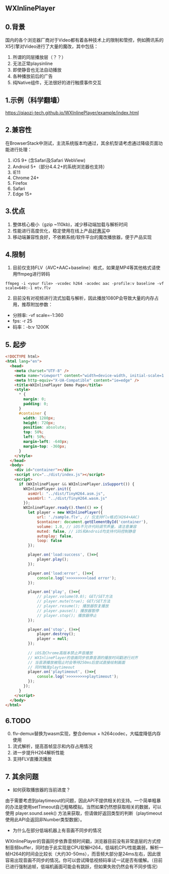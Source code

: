 WXInlinePlayer
------------------

## 0.背景
国内的各个浏览器厂商对于Video都有着各种技术上的限制和管控，例如腾讯系的X5引擎对Video进行了大量的魔改，其中包括：
1. 所谓的同层播放层（？？）
2. 无法正常playsinline
3. 即使静音也无法自动播放
4. 各种播放前后的广告
5. 纯Native组件，无法很好的进行触摸事件交互

## 1.示例（科学翻墙）
https://qiaozi-tech.github.io/WXInlinePlayer/example/index.html

## 2.兼容性
在BrowserStack中测试，主流系统版本均通过，其余机型请考虑通过降级页面功能进行处理：
1. iOS 9+ (含Safari及Safari WebView)
2. Android 5+（部分4.4.2+的系统浏览器也支持）
3. IE11
4. Chrome 24+
5. Firefox
6. Safari
7. Edge 15+

## 3.优点
1. 整体核心极小（gzip ~110kb)，减少移动端加载与解析时间
2. 性能进行高度优化，稳定使用在线上产品[好惠买](https://h5.haohuimai1.com)中
3. 移动端兼容性良好，不依赖系统/软件平台的魔改播放器，便于产品实现

## 4.限制
1. 目前仅支持FLV（AVC+AAC+baseline）格式，如果是MP4等其他格式请使用ffmpeg进行转码
```shell
ffmpeg -i <your file> -vcodec h264 -acodec aac -profile:v baseline -vf scale=640:-1 mtv.flv
```

2. 目前没有对视频进行流式加载与解析，因此播放1080P会导致大量的内存占用，推荐附加参数：
* 分辨率: -vf scale=-1:360
* fps: -r 25
* 码率：-b:v 1200K

## 5. 起步
```html
<!DOCTYPE html>
<html lang="en">
  <head>
    <meta charset="UTF-8" />
    <meta name="viewport" content="width=device-width, initial-scale=1.0" />
    <meta http-equiv="X-UA-Compatible" content="ie=edge" />
    <title>WXInlinePlayer Demo Page</title>
    <style>
      * {
        margin: 0;
        padding: 0;
      }
      #container {
        width: 1280px;
        height: 720px;
        position: absolute;
        top: 50%;
        left: 50%;
        margin-left: -640px;
        margin-top: -360px;
      }
    </style>
  </head>
  <body>
    <div id="container"></div>
    <script src="../dist/index.js"></script>
    <script>
      if (WXInlinePlayer && WXInlinePlayer.isSupport()) {
        WXInlinePlayer.init({
          asmUrl: "../dist/TinyH264.asm.js",
          wasmUrl: "../dist/TinyH264.wasm.js"
        });
        WXInlinePlayer.ready().then(() => {
          let player = new WXInlinePlayer({
              url: './sample.flv', // 仅支持flv格式(H264+AAC)
              $container: document.getElementById('container'),
              volume: 1.0, // iOS不允许代码调节声量，请注意兼容
              muted: false, // iOS和Android均支持代码控制静音
              autoplay: false,
              loop: false
          });

          player.on('load:success', ()=>{
              player.play();
          });

          player.on('load:error', ()=>{
              console.log('>>>>>>>>>load error');
          });

          player.on('play', ()=>{
              // player.volume(0.0); GET/SET方法
              // player.mute(true); GET/SET方法
              // player.resume(); 播放器恢复播放
              // player.pause(); 播放器暂停
              // player.stop(); 播放器停止
          });

          player.on('stop', ()=>{
              player.destroy();
              player = null;
          });
          
          // iOS及Chrome高版本禁止声音播放
          // WXInlinePlayer的音画同步依靠音源的播放时间戳进行对齐
          // 当音源播放被阻止时会等待250ms后尝试直接绘制画面
          // 同时触发playtimeout
          player.on('playtimeout', ()=>{
              console.log('>>>>>>>>>playtimeout');
          });
        });
      }
    </script>
  </body>
</html>
```

## 6.TODO
0. flv-demux替换为wasm实现，整合demux + h264codec，大幅度降低内存使用
1. 流式解析，提高首帧显示和内存占用情况
2. 进一步提升H264解析性能
3. 支持FLV直播流播放

## 7. 其余问题
* 如何获取播放器的当前进度？

 由于需要考虑到playtimeout的问题，因此API不提供相关的支持。一个简单粗暴的办法是使用setTimeout自己粗略模拟。当然如果仍然想获取相关的数据，可以使用 player.sound.seek() 方法来获取，但请做好返回类型的判断（playtimeout使用此API会返回非Number类型数据）。

 * 为什么在部分低端机器上有音画不同步的情况
  
WXInlinePlayer的音画同步依靠音频时间戳，浏览器目前没有非常底层的方式控制音频buffer，同时由于此实现是CPU软解H264，低端机CPU性能羸弱，解析一帧H264的时间会比较长（大约30-50ms），而音频大部分是24ms左右，因此很容易出现音画不同步的情况。你可以尝试降低视频码率试一试是否有缓解。（目前已进行强制追帧，低端机画面可能会有跳跃，但如果失败仍然会有不同步情况）
